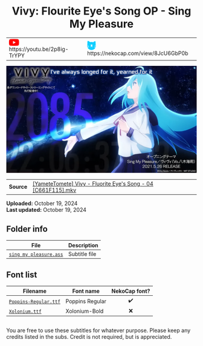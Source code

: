
<h1 align='center'>Vivy: Flourite Eye's Song OP - Sing My Pleasure</h1>

<table align='center'>
    <tr>
        <td> <img src='../.img/youtube.svg' alt='YouTube' width=27 align='center'> &nbsp https://youtu.be/2p8ig-TrYPY </td>
        <td> <img src='../.img/nekocap.svg' alt='NekoCap' width=23 align='center'> &nbsp https://nekocap.com/view/8JcU6GbP0b </td>
    </tr>
</table>

[![](./preview.webp)](https://www.youtube.com/watch?v=2p8ig-TrYPY&nekocap=8JcU6GbP0b)

<table align='center'>
    <tr>
        <!-- Source -->
        <td><b>Source</b></td>
        <!--  [[YameteTomete] Vivy - Fluorite Eye's Song - 04 [C661F115].mkv](https://nyaa.si/view/1377372) -->
        <td><a href="https://nyaa.si/view/1377372">[YameteTomete] Vivy - Fluorite Eye's Song - 04 [C661F115].mkv</a></td>
    </tr>
</table>

**Uploaded:** October 19, 2024  
**Last updated:** October 19, 2024

<!-- Description goes here -->

## Folder info

| File | Description |
| ---- | ----------- |
[`sing my pleasure.ass`](sing%20my%20pleasure.ass) | Subtitle file |

## Font list

| Filename | Font name | NekoCap font? |
| ---- | ---- | :--: |
 [`Poppins-Regular.ttf`](https://github.com/abrokecube/subtitles-fonts/tree/main/NekoCap%20fonts/Poppins-Regular.ttf) | Poppins Regular | ✔️ |
 [`Xolonium.ttf`](./fonts/Xolonium.ttf) | Xolonium-Bold | ❌ |

<!-- Permissions -->
## 
You are free to use these subtitles for whatever purpose. Please keep any credits listed in the subs. Credit is not required, but is appreciated.
